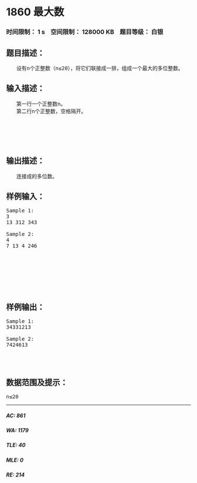 # 1860 最大数   
### 时间限制： 1 s&nbsp;&nbsp;&nbsp;&nbsp;空间限制： 128000 KB&nbsp;&nbsp;&nbsp;&nbsp;题目等级： 白银  
## 题目描述：  

<pre>
　　设有n个正整数（n≤20），将它们联接成一排，组成一个最大的多位整数。
</pre>
  
  
## 输入描述：  

<pre>
　　第一行一个正整数n。
　　第二行n个正整数，空格隔开。
 
 
 
 
 
</pre>
  
  
## 输出描述：  

<pre>
　　连接成的多位数。
</pre>
  
  
## 样例输入：  

<pre>
Sample 1:
3
13 312 343
 
Sample 2:
4
7 13 4 246
 
 
 
 
 
 
 
</pre>
  
  
## 样例输出：  

<pre>
Sample 1:
34331213
 
Sample 2:
7424613
 
 
 
</pre>
  
  
## 数据范围及提示：  

<pre>
n≤20
</pre>
  
  
***  

##### AC: 861  
##### WA: 1179  
##### TLE: 40  
##### MLE: 0  
##### RE: 214  
